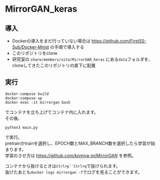 # MirrorGAN_keras

## 導入
- Dockerの導入をまだ行っていない場合は https://github.com/FirstSS-Sub/Docker-Mnist の手順で導入する
- このリポジトリをclone
- 研究室の `share/members/sito/MirrorGAN_keras` にある`data`フォルダを、cloneしてきたこのリポジトリの直下に配置

## 実行
```
docker-compose build
docker-compose up
docker exec -it mirrorgan bash
```
でコンテナを立ち上げてコンテナ内に入れます。  
その後、
```
python3 main.py
```
で実行。  
pretrainかtrainを選択し、EPOCH数とMAX_BRANCH数を選択したら学習が始まります。  
学習のさせ方は https://github.com/komiya-m/MirrorGAN を参照。
  
コンテナから抜けるときは`Ctrl+p``Ctrl+q`で抜けられます。  
抜けたあとも`docker logs mirrorgan -f`でログを見ることができます。